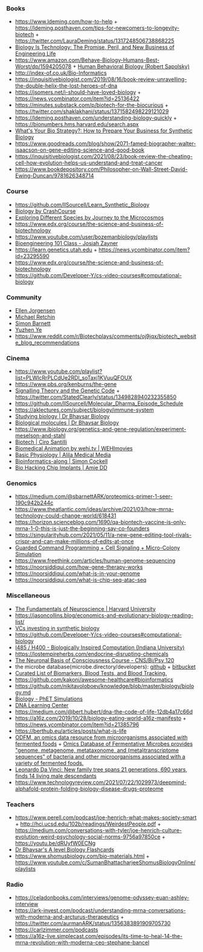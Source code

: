 ### Books

- https://www.ldeming.com/how-to-help + https://ldeming.posthaven.com/tips-for-newcomers-to-longevity-biotech + https://twitter.com/LauraDeming/status/1317248506738868225
- [Biology Is Technology: The Promise, Peril, and New Business of Engineering Life](https://www.amazon.com/Biology-Technology-Promise-Business-Engineering/dp/0674060156)
- https://www.amazon.com/Behave-Biology-Humans-Best-Worst/dp/1594205078 + [Human Behavioral Biology (Robert Sapolsky)](https://www.youtube.com/playlist?list=PL150326949691B199)
- http://index-of.co.uk/Bio-Informatics
- https://inquisitivebiologist.com/2019/08/16/book-review-unravelling-the-double-helix-the-lost-heroes-of-dna
- https://jsomers.net/i-should-have-loved-biology + https://news.ycombinator.com/item?id=25136422
- https://minutes.substack.com/p/biotech-for-the-biocurious + https://twitter.com/shaklakhani/status/1371582498229121029
- https://ldeming.posthaven.com/understanding-biology-quickly + https://bionumbers.hms.harvard.edu/search.aspx
- [What's Your Bio Strategy?: How to Prepare Your Business for Synthetic Biology](https://www.amazon.com/Whats-Your-Bio-Strategy-Synthetic/dp/0999313614)
- https://www.goodreads.com/blog/show/2071-famed-biographer-walter-isaacson-on-gene-editing-science-and-good-book
- https://inquisitivebiologist.com/2021/08/23/book-review-the-cheating-cell-how-evolution-helps-us-understand-and-treat-cancer
- https://www.bookdepository.com/Philosopher-on-Wall-Street-David-Ewing-Duncan/9781626348714

### Course

- https://github.com/llSourcell/Learn_Synthetic_Biology
- [Biology by CrashCourse](https://www.youtube.com/playlist?list=PL3EED4C1D684D3ADF)
- [Exploring Different Species by Journey to the Microcosmos](https://www.youtube.com/playlist?list=PLf3BfsFyWWMF48QHimH7jxHQMX0Q5UpPS)
- https://www.edx.org/course/the-science-and-business-of-biotechnology
- https://www.youtube.com/user/bozemanbiology/playlists
- [Bioengineering 101 Class - Josiah Zayner](https://www.youtube.com/playlist?list=PLNAhY1w2w78qIZLdi1Y69q1_fo0PVolRA)
- https://learn.genetics.utah.edu + https://news.ycombinator.com/item?id=23295590
- https://www.edx.org/course/the-science-and-business-of-biotechnology
- https://github.com/Developer-Y/cs-video-courses#computational-biology

### Community

- [Ellen Jorgensen](http://www.biotechwithoutborders.org)
- [Michael Retchin](https://twitter.com/MichaelRetchin/status/1365712597463490560)
- [Simon Barnett](https://twitter.com/sbarnettARK)
- [Yuzhen Ye](https://homes.luddy.indiana.edu/yye/lab/teaching.php)
- https://www.reddit.com/r/Biotechplays/comments/oj9jqx/biotech_website_blog_recommendations

### Cinema

- https://www.youtube.com/playlist?list=PLWIcRrPLCdUe2RDl_soTaxj1KVuuQFOUX
- https://www.pbs.org/kenburns/the-gene
- [Signalling Theory and the Genetic Code](https://www.youtube.com/playlist?list=PLbxzvFuujtptfx5GAw19gUM4FI19oEf0o) + https://twitter.com/StatedClearly/status/1349828940232355850
- https://github.com/llSourcell/Molecular_Dharma_Episode_Schedule
- https://aklectures.com/subject/biology/immune-system
- [Studying biology | Dr Bhavsar Biology](https://www.youtube.com/playlist?list=PLQR2uBWlxskA0QqZ6PWnw8L39EpasMZof)
- [Biological molocules | Dr Bhavsar Biology](https://www.youtube.com/playlist?list=PLQR2uBWlxskC_vND25huSfnCiaRHIrArH)
- https://www.ibiology.org/genetics-and-gene-regulation/experiment-meselson-and-stahl
- [Biotech | Ciro Santilli](https://www.youtube.com/playlist?list=PLcZOZrP1P_V6dkJ8gXmlYh35HT5e2STIz)
- [Biomedical Animation by wehi.tv | WEHImovies](https://www.youtube.com/playlist?list=PLD0444BD542B4D7D9)
- [Basic Physiology | Alila Medical Media](https://www.youtube.com/playlist?list=PLJIs8ZcKXHUy7zyDIGhZVIflbfulNFif0)
- [Bioinformatics-along | Simon Cockell](https://www.youtube.com/playlist?list=PLzfP3sCXUnxEu5S9oXni1zmc1sjYmT1L9)
- [Bio Hacking Chip Implants | Amie DD](https://www.youtube.com/playlist?list=PL9iNdDEmD5jbIxHl5wGZlUs019e3ogl7E)

### Genomics

- https://medium.com/@sbarnettARK/proteomics-primer-1-seer-190c942b244c
- https://www.theatlantic.com/ideas/archive/2021/03/how-mrna-technology-could-change-world/618431
- https://horizon.scienceblog.com/1690/qa-biontech-vaccine-is-only-mrna-1-0-this-is-just-the-beginning-say-co-founders
- https://singularityhub.com/2021/05/11/a-new-gene-editing-tool-rivals-crispr-and-can-make-millions-of-edits-at-once
- [Guarded Command Programming + Cell Signaling + Micro-Colony Simulation](https://depts.washington.edu/soslab/gro)
- https://www.freethink.com/articles/human-genome-sequencing
- https://noorsiddiqui.com/how-gene-therapy-works
- https://noorsiddiqui.com/what-is-in-your-genome
- https://noorsiddiqui.com/what-is-chip-seq-atac-seq

### Miscellaneous

- [The Fundamentals of Neuroscience | Harvard University](https://www.mcb80x.org/)
- https://jasoncollins.blog/economics-and-evolutionary-biology-reading-list/
- [VCs investing in synthetic biology](https://twitter.com/chrissyfarr/status/1179827098413928454)
- https://github.com/Developer-Y/cs-video-courses#computational-biology
- [I485 / H400 - Biologically Inspired Computation (Indiana University)](https://homes.sice.indiana.edu/rocha/academics/i-bic/index.php)
- https://lostempireherbs.com/endocrine-disrupting-chemicals
- [The Neuronal Basis of Consciousness Course - CNS/Bi/Psy 120](https://www.youtube.com/playlist?list=PL1DBCFC32CF6945EE)
- the microbe database(microbe.directory/developers): [github](https://github.com/microbe-directory/microbe-directory) + [bitbucket](https://bitbucket.org/account/signin/?next=/microbedb/microbedb)
- [Curated List of Biomarkers, Blood Tests, and Blood Tracking.](https://github.com/markwk/awesome-biomarkers)
- https://github.com/kakoni/awesome-healthcare#bioinformatics
- https://github.com/nikitavoloboev/knowledge/blob/master/biology/biology.md
- [Biology - PhET Simulations](https://phet.colorado.edu/en/simulations/category/biology)
- [DNA Learning Center](https://www.google.com/search?q=dna%20learning%20center)
- https://medium.com/@bert.hubert/dna-the-code-of-life-12db4a17c66d
- https://a16z.com/2019/10/28/biology-eating-world-a16z-manifesto + https://news.ycombinator.com/item?id=21385796
- https://berthub.eu/articles/posts/what-is-life
- [ODFM, an omics data resource from microorganisms associated with fermented foods](https://www.nature.com/articles/s41597-021-00895-x) + [Omics Database of Fermentative Microbes provides "genome, metagenome, metataxonome, and (meta)transcriptome sequences" of bacteria and other microorganisms associated with a variety of fermented foods.](https://odfm.wikim.re.kr)
- [Leonardo Da Vinci: New family tree spans 21 generations, 690 years, finds 14 living male descendants](https://www.eurekalert.org/pub_releases/2021-07/tca-ldv070221.php)
- https://www.technologyreview.com/2021/07/22/1029973/deepmind-alphafold-protein-folding-biology-disease-drugs-proteome


### Teachers

- https://www.perell.com/podcast/joe-henrich-what-makes-society-smart + http://hci.ucsd.edu/102b/readings/WeirdestPeople.pdf + https://medium.com/conversations-with-tyler/joe-henrich-culture-evolution-weird-psychology-social-norms-9756a97850ce + https://youtu.be/dRUyfW0ECNg
- [Dr Bhavsar's A level Biology Flashcards](https://www.brainscape.com/p/2WID3-LH-8XB8T)
- https://www.shomusbiology.com/bio-materials.html + https://www.youtube.com/c/SumanBhattacharjeeShomusBiologyOnline/playlists

### Radio

- https://celadonbooks.com/interviews/genome-odyssey-euan-ashley-interview
- https://ark-invest.com/podcast/understanding-mrna-conversations-with-moderna-and-arcturus-therapeutics + https://twitter.com/aurmanARK/status/1356383891909705730
- https://carlzimmer.com/podcasts
- https://a16z-live.simplecast.com/episodes/its-time-to-heal-14-the-mrna-revolution-with-moderna-ceo-stephane-bancel
